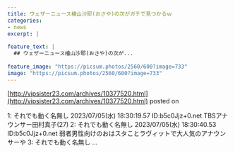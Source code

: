 ```yaml
---
title: ウェザーニュース檜山沙耶(おさや)の次がガチで見つかるｗ
categories:
- news
excerpt: |
  
feature_text: |
  ## ウェザーニュース檜山沙耶(おさや)の次が...
  
feature_image: "https://picsum.photos/2560/600?image=733"
image: "https://picsum.photos/2560/600?image=733"
---
```


[http://vipsister23.com/archives/10377520.html](http://vipsister23.com/archives/10377520.html)
posted on 

<!--more-->

1: それでも動く名無し 2023/07/05(水) 18:30:19.57 ID:b5c0Jjz+0.net TBSアナウンサー田村真子(27) 2: それでも動く名無し 2023/07/05(水) 18:30:40.53 ID:b5c0Jjz+0.net 弱者男性向けのおはスタことラヴィットで大人気のアナウンサーや 3: それでも動く名無し ...
